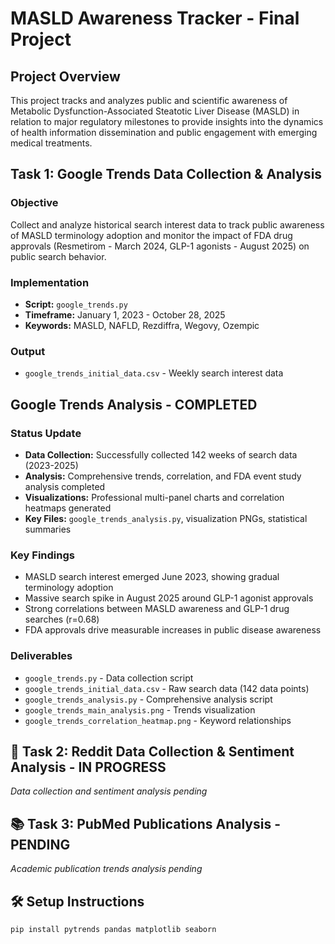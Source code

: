 # MASLD Awareness Tracker - Final Project

## Project Overview
This project tracks and analyzes public and scientific awareness of Metabolic Dysfunction-Associated Steatotic Liver Disease (MASLD) in relation to major regulatory milestones to provide insights into the dynamics of health information dissemination and public engagement with emerging medical treatments.

## Task 1: Google Trends Data Collection & Analysis

### Objective
Collect and analyze historical search interest data to track public awareness of MASLD terminology adoption and monitor the impact of FDA drug approvals (Resmetirom - March 2024, GLP-1 agonists - August 2025) on public search behavior.

### Implementation
- **Script:** `google_trends.py`
- **Timeframe:** January 1, 2023 - October 28, 2025
- **Keywords:** MASLD, NAFLD, Rezdiffra, Wegovy, Ozempic

### Output
- `google_trends_initial_data.csv` - Weekly search interest data

## Google Trends Analysis - COMPLETED

### Status Update
- **Data Collection:** Successfully collected 142 weeks of search data (2023-2025)
- **Analysis:** Comprehensive trends, correlation, and FDA event study analysis completed
- **Visualizations:** Professional multi-panel charts and correlation heatmaps generated
- **Key Files:** `google_trends_analysis.py`, visualization PNGs, statistical summaries

### Key Findings
- MASLD search interest emerged June 2023, showing gradual terminology adoption
- Massive search spike in August 2025 around GLP-1 agonist approvals
- Strong correlations between MASLD awareness and GLP-1 drug searches (r=0.68)
- FDA approvals drive measurable increases in public disease awareness

### Deliverables 
- `google_trends.py` - Data collection script
- `google_trends_initial_data.csv` - Raw search data (142 data points)
- `google_trends_analysis.py` - Comprehensive analysis script
- `google_trends_main_analysis.png` - Trends visualization
- `google_trends_correlation_heatmap.png` - Keyword relationships

## 🔄 Task 2: Reddit Data Collection & Sentiment Analysis - IN PROGRESS
*Data collection and sentiment analysis pending*

## 📚 Task 3: PubMed Publications Analysis - PENDING
*Academic publication trends analysis pending*

## 🛠️ Setup Instructions
```bash
pip install pytrends pandas matplotlib seaborn
